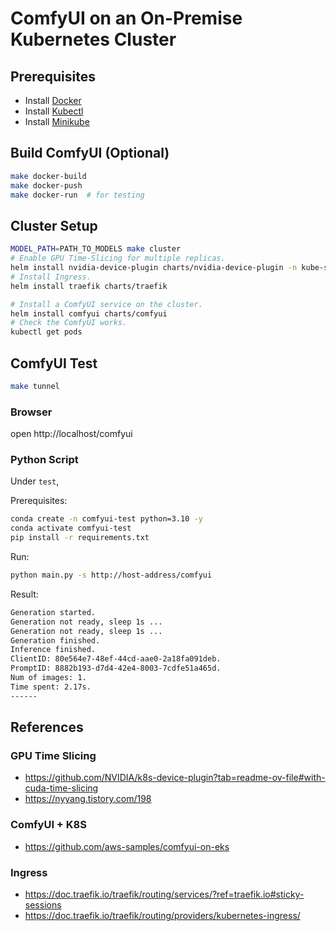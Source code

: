 # ComfyUI on an On-Premise Kubernetes Cluster

## Prerequisites
- Install [Docker](https://docs.docker.com/engine/install/)
- Install [Kubectl](https://kubernetes.io/docs/tasks/tools/)
- Install [Minikube](https://minikube.sigs.k8s.io/docs/start)

## Build ComfyUI (Optional)
```bash
make docker-build
make docker-push
make docker-run  # for testing
```

## Cluster Setup
```bash
MODEL_PATH=PATH_TO_MODELS make cluster
# Enable GPU Time-Slicing for multiple replicas.
helm install nvidia-device-plugin charts/nvidia-device-plugin -n kube-system
# Install Ingress.
helm install traefik charts/traefik

# Install a ComfyUI service on the cluster.
helm install comfyui charts/comfyui
# Check the ComfyUI works.
kubectl get pods
```

## ComfyUI Test
```bash
make tunnel
```

### Browser
open http://localhost/comfyui

### Python Script
Under `test`,

Prerequisites:
```bash
conda create -n comfyui-test python=3.10 -y
conda activate comfyui-test
pip install -r requirements.txt
```

Run:
```bash
python main.py -s http://host-address/comfyui
```

Result:
```bash
Generation started.
Generation not ready, sleep 1s ...
Generation not ready, sleep 1s ...
Generation finished.
Inference finished.
ClientID: 80e564e7-48ef-44cd-aae0-2a18fa091deb.
PromptID: 8882b193-d7d4-42e4-8003-7cdfe51a465d.
Num of images: 1.
Time spent: 2.17s.
------
```

## References
### GPU Time Slicing
- https://github.com/NVIDIA/k8s-device-plugin?tab=readme-ov-file#with-cuda-time-slicing
- https://nyyang.tistory.com/198

### ComfyUI + K8S
- https://github.com/aws-samples/comfyui-on-eks

### Ingress
- https://doc.traefik.io/traefik/routing/services/?ref=traefik.io#sticky-sessions
- https://doc.traefik.io/traefik/routing/providers/kubernetes-ingress/
